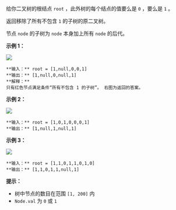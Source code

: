 给你二叉树的根结点 `root` ，此外树的每个结点的值要么是 `0` ，要么是 `1` 。

返回移除了所有不包含 `1` 的子树的原二叉树。

节点 `node` 的子树为 `node` 本身加上所有 `node` 的后代。



**示例 1：**

![](https://s3-lc-upload.s3.amazonaws.com/uploads/2018/04/06/1028_2.png)

    
    
    **输入：** root = [1,null,0,0,1]
    **输出：** [1,null,0,null,1]
    **解释：**
    只有红色节点满足条件“所有不包含 1 的子树”。 右图为返回的答案。
    

**示例 2：**

![](https://s3-lc-upload.s3.amazonaws.com/uploads/2018/04/06/1028_1.png)

    
    
    **输入：** root = [1,0,1,0,0,0,1]
    **输出：** [1,null,1,null,1]
    

**示例 3：**

![](https://s3-lc-upload.s3.amazonaws.com/uploads/2018/04/05/1028.png)

    
    
    **输入：** root = [1,1,0,1,1,0,1,0]
    **输出：** [1,1,0,1,1,null,1]
    



**提示：**

  * 树中节点的数目在范围 `[1, 200]` 内
  * `Node.val` 为 `0` 或 `1`


